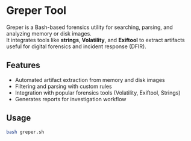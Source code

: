 # Greper Tool

Greper is a Bash-based forensics utility for searching, parsing, and analyzing memory or disk images.  
It integrates tools like **strings**, **Volatility**, and **Exiftool** to extract artifacts useful for digital forensics and incident response (DFIR).

## Features
- Automated artifact extraction from memory and disk images  
- Filtering and parsing with custom rules  
- Integration with popular forensics tools (Volatility, Exiftool, Strings)  
- Generates reports for investigation workflow  

## Usage
```bash
bash greper.sh

